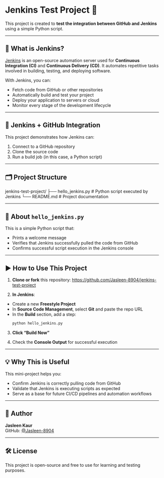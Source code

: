 # Jenkins Test Project 🚀

This project is created to **test the integration between GitHub and Jenkins** using a simple Python script.

---

## 📌 What is Jenkins?

[Jenkins](https://www.jenkins.io/) is an open-source automation server used for **Continuous Integration (CI)** and **Continuous Delivery (CD)**. It automates repetitive tasks involved in building, testing, and deploying software.

With Jenkins, you can:
- Fetch code from GitHub or other repositories
- Automatically build and test your project
- Deploy your application to servers or cloud
- Monitor every stage of the development lifecycle

---

## 🔗 Jenkins + GitHub Integration

This project demonstrates how Jenkins can:

1. Connect to a GitHub repository  
2. Clone the source code  
3. Run a build job (in this case, a Python script)

---

## 🗂 Project Structure

jenkins-test-project/
├── hello_jenkins.py   # Python script executed by Jenkins
└── README.md          # Project documentation

---

## 🐍 About `hello_jenkins.py`

This is a simple Python script that:

- Prints a welcome message  
- Verifies that Jenkins successfully pulled the code from GitHub  
- Confirms successful script execution in the Jenkins console  

---

## ▶️ How to Use This Project

1. **Clone or fork** this repository: https://github.com/Jasleen-8904/jenkins-test-project

2. **In Jenkins**:
- Create a new **Freestyle Project**
- In **Source Code Management**, select **Git** and paste the repo URL
- In the **Build** section, add a step:
  ```bash
  python hello_jenkins.py
  ```

3. **Click “Build Now”**

4. Check the **Console Output** for successful execution

---

## 💡 Why This is Useful

This mini-project helps you:

- Confirm Jenkins is correctly pulling code from GitHub  
- Validate that Jenkins is executing scripts as expected  
- Serve as a base for future CI/CD pipelines and automation workflows

---

## 👤 Author

**Jasleen Kaur**  
GitHub: [@Jasleen-8904](https://github.com/Jasleen-8904)

---

## 🛠️ License

This project is open-source and free to use for learning and testing purposes.
